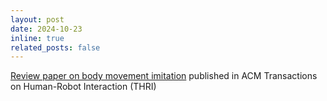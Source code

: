 ```yaml
---
layout: post
date: 2024-10-23
inline: true
related_posts: false
---
```


[Review paper on body movement imitation](https://dl.acm.org/doi/10.1145/3682074) published in ACM Transactions on Human-Robot Interaction (THRI)